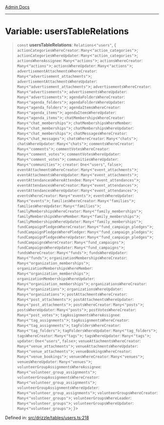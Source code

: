 [Admin Docs](/)

***

# Variable: usersTableRelations

> `const` **usersTableRelations**: `Relations`\<`"users"`, \{ `actionCategoriesWhereCreator`: `Many`\<`"action_categories"`\>; `actionCategoriesWhereUpdater`: `Many`\<`"action_categories"`\>; `actionsWhereAssignee`: `Many`\<`"actions"`\>; `actionsWhereCreator`: `Many`\<`"actions"`\>; `actionsWhereUpdater`: `Many`\<`"actions"`\>; `advertisementAttachmentsWhereCreator`: `Many`\<`"advertisement_attachments"`\>; `advertisementAttachmentsWhereUpdater`: `Many`\<`"advertisement_attachments"`\>; `advertisementsWhereCreator`: `Many`\<`"advertisements"`\>; `advertisementsWhereUpdater`: `Many`\<`"advertisements"`\>; `agendaFoldersWhereCreator`: `Many`\<`"agenda_folders"`\>; `agendaFoldersWhereUpdater`: `Many`\<`"agenda_folders"`\>; `agendaItemsWhereCreator`: `Many`\<`"agenda_items"`\>; `agendaItemsWhereUpdater`: `Many`\<`"agenda_items"`\>; `chatMembershipsWhereCreator`: `Many`\<`"chat_memberships"`\>; `chatMembershipsWhereMember`: `Many`\<`"chat_memberships"`\>; `chatMembershipsWhereUpdater`: `Many`\<`"chat_memberships"`\>; `chatMessagesWhereCreator`: `Many`\<`"chat_messages"`\>; `chatsWhereCreator`: `Many`\<`"chats"`\>; `chatsWhereUpdater`: `Many`\<`"chats"`\>; `commentsWhereCreator`: `Many`\<`"comments"`\>; `commentVotesWhereCreator`: `Many`\<`"comment_votes"`\>; `commentVotesWhereUpdater`: `Many`\<`"comment_votes"`\>; `communitiesWhereUpdater`: `Many`\<`"communities"`\>; `creator`: `One`\<`"users"`, `false`\>; `eventAttachmentsWhereCreator`: `Many`\<`"event_attachments"`\>; `eventAttachmentsWhereUpdater`: `Many`\<`"event_attachments"`\>; `eventAttendancesWhereAttendee`: `Many`\<`"event_attendances"`\>; `eventAttendancesWhereCreator`: `Many`\<`"event_attendances"`\>; `eventAttendancesWhereUpdater`: `Many`\<`"event_attendances"`\>; `eventsWhereCreator`: `Many`\<`"events"`\>; `eventsWhereUpdater`: `Many`\<`"events"`\>; `familiesWhereCreator`: `Many`\<`"families"`\>; `familiesWhereUpdater`: `Many`\<`"families"`\>; `familyMembershipsWhereCreator`: `Many`\<`"family_memberships"`\>; `familyMembershipsWhereMember`: `Many`\<`"family_memberships"`\>; `familyMembershipsWhereUpdater`: `Many`\<`"family_memberships"`\>; `fundCampaignPledgesWhereCreator`: `Many`\<`"fund_campaign_pledges"`\>; `fundCampaignPledgesWherePledger`: `Many`\<`"fund_campaign_pledges"`\>; `fundCampaignPledgesWhereUpdater`: `Many`\<`"fund_campaign_pledges"`\>; `fundCampaignsWhereCreator`: `Many`\<`"fund_campaigns"`\>; `fundCampaignsWhereUpdater`: `Many`\<`"fund_campaigns"`\>; `fundsWhereCreator`: `Many`\<`"funds"`\>; `fundsWhereUpdater`: `Many`\<`"funds"`\>; `organizationMembershipsWhereCreator`: `Many`\<`"organization_memberships"`\>; `organizationMembershipsWhereMember`: `Many`\<`"organization_memberships"`\>; `organizationMembershipsWhereUpdater`: `Many`\<`"organization_memberships"`\>; `organizationsWhereCreator`: `Many`\<`"organizations"`\>; `organizationsWhereUpdater`: `Many`\<`"organizations"`\>; `postAttachmentsWhereCreator`: `Many`\<`"post_attachments"`\>; `postAttachmentsWhereUpdater`: `Many`\<`"post_attachments"`\>; `postsWhereCreator`: `Many`\<`"posts"`\>; `postsWhereUpdater`: `Many`\<`"posts"`\>; `postVotesWhereCreator`: `Many`\<`"post_votes"`\>; `tagAssignmentsWhereAssignee`: `Many`\<`"tag_assignments"`\>; `tagAssignmentsWhereCreator`: `Many`\<`"tag_assignments"`\>; `tagFoldersWhereCreator`: `Many`\<`"tag_folders"`\>; `tagFoldersWhereUpdater`: `Many`\<`"tag_folders"`\>; `tagsWhereCreator`: `Many`\<`"tags"`\>; `tagsWhereUpdater`: `Many`\<`"tags"`\>; `updater`: `One`\<`"users"`, `false`\>; `venueAttachmentsWhereCreator`: `Many`\<`"venue_attachments"`\>; `venueAttachmentsWhereUpdater`: `Many`\<`"venue_attachments"`\>; `venueBookingsWhereCreator`: `Many`\<`"venue_bookings"`\>; `venuesWhereCreator`: `Many`\<`"venues"`\>; `venuesWhereUpdater`: `Many`\<`"venues"`\>; `volunteerGroupAssignmentsWhereAssignee`: `Many`\<`"volunteer_group_assignments"`\>; `volunteerGroupAssignmentsWhereCreator`: `Many`\<`"volunteer_group_assignments"`\>; `volunteerGroupAssignmentsWhereUpdater`: `Many`\<`"volunteer_group_assignments"`\>; `volunteerGroupsWhereCreator`: `Many`\<`"volunteer_groups"`\>; `volunteerGroupsWhereLeader`: `Many`\<`"volunteer_groups"`\>; `volunteerGroupsWhereUpdater`: `Many`\<`"volunteer_groups"`\>; \}\>

Defined in: [src/drizzle/tables/users.ts:218](https://github.com/PalisadoesFoundation/talawa-api/blob/c0493e690fb59bf2b3a98d1507811ac221fdc899/src/drizzle/tables/users.ts#L218)
